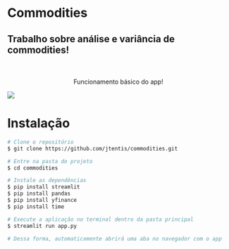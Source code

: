 # Commodities
## Trabalho sobre análise e variância de commodities!

<div class="stats" align="center">

</br>
</br>
Funcionamento básico do app!

</div class="stats" align="center">
  
![](/imagens/conclusaoPt1.gif)  
  
</div class="stats" align="center">

# Instalação 

```bash
# Clone o repositório
$ git clone https://github.com/jtentis/commodities.git

# Entre na pasta do projeto
$ cd commodities

# Instale as dependências
$ pip install streamlit
$ pip install pandas
$ pip install yfinance
$ pip install time

# Execute a aplicação no terminal dentro da pasta principal
$ streamlit run app.py

# Dessa forma, automaticamente abrirá uma aba no navegador com o app

```